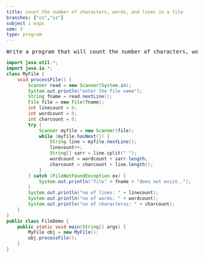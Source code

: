 ```yaml
---
title: count the number of characters, words, and lines in a file
branches: ["cs","is"]
subject : oops
sem: 3
type: program
---
```


<pre>
Write a program that will count the number of characters, words, and lines in a file. Words are separated by a white-space character. Your program should prompt the user to enter a filename.
</pre>

```java
import java.util.*;
import java.io.*;
class MyFile {
    void processFile() {
        Scanner read = new Scanner(System.in);
        System.out.println("enter the file name");
        String fname = read.nextLine();
        File file = new File(fname);
        int linecount = 0;
        int wordcount = 0;
        int charcount = 0;
        try {
            Scanner myfile = new Scanner(file);
            while (myfile.hasNext()) {
                String line = myfile.nextLine();
                linecount++;
                String[] sarr = line.split(" ");
                wordcount = wordcount + sarr.length;
                charcount = charcount + line.length();
            }
        } catch (FileNotFoundException ex) {
            System.out.println("file" + fname + "does not exist..");
        }
        System.out.println("no of lines: " + linecount);
        System.out.println("no of words: " + wordcount);
        System.out.println("no of characterss: " + charcount);
    }
}
public class FileDemo {
    public static void main(String[] args) {
        MyFile obj = new MyFile();
        obj.processFile();
    }
}
```